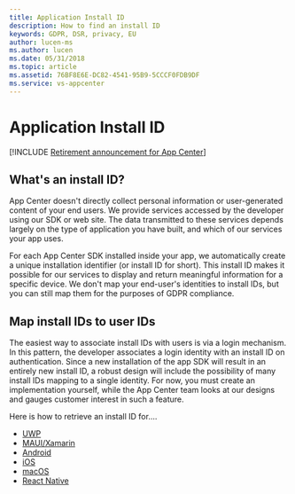 ```yaml
---
title: Application Install ID 
description: How to find an install ID 
keywords: GDPR, DSR, privacy, EU
author: lucen-ms
ms.author: lucen
ms.date: 05/31/2018 
ms.topic: article 
ms.assetid: 76BF8E6E-DC82-4541-95B9-5CCCF0FDB9DF
ms.service: vs-appcenter
---
```


# Application Install ID

[!INCLUDE [Retirement announcement for App Center](~/includes/retirement.md)]

## What's an install ID?
App Center doesn't directly collect personal information or user-generated content of your end users. We provide services accessed by the developer using our SDK or web site. The data transmitted to these services depends largely on the type of application you have built, and which of our services your app uses.

For each App Center SDK installed inside your app, we automatically create a unique installation identifier (or install ID for short). This install ID makes it possible for our services to display and return meaningful information for a specific device. We don't map your end-user's identities to install IDs, but you can still map them for the purposes of GDPR compliance.

## Map install IDs to user IDs
The easiest way to associate install IDs with users is via a login mechanism. In this pattern, the developer associates a login identity with an install ID on authentication. Since a new installation of the app SDK will result in an entirely new install ID, a robust design will include the possibility of many install IDs mapping to a single identity. For now, you must create an implementation yourself, while the App Center team looks at our designs and gauges customer interest in such a feature.

Here is how to retrieve an install ID for....
* [UWP](/appcenter/sdk/other-apis/uwp#identify-installations)
* [MAUI/Xamarin](/appcenter/sdk/other-apis/xamarin#identify-installations)
* [Android](/appcenter/sdk/other-apis/android#identify-installations)
* [iOS](/appcenter/sdk/other-apis/ios#identify-installations)
* [macOS](/appcenter/sdk/other-apis/macos#identify-installations)
* [React Native](/appcenter/sdk/other-apis/react-native#identify-installations)
